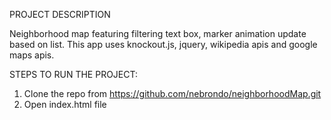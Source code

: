 PROJECT DESCRIPTION

Neighborhood map featuring filtering text box, marker animation update based on list.
This app uses knockout.js, jquery, wikipedia apis and google maps apis.

STEPS TO RUN THE PROJECT:

1. Clone the repo from https://github.com/nebrondo/neighborhoodMap.git
2. Open index.html file